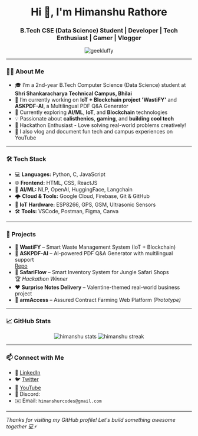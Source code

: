 <h1 align="center">Hi 👋, I'm Himanshu Rathore</h1>
<h3 align="center">B.Tech CSE (Data Science) Student | Developer | Tech Enthusiast | Gamer | Vlogger</h3>

<p align="center">
  <img src="https://komarev.com/ghpvc/?username=geekluffy&label=Profile%20views&color=0e75b6&style=flat" alt="geekluffy" />
</p>

---

### 👨‍💻 About Me

- 🎓 I’m a 2nd-year B.Tech Computer Science (Data Science) student at **Shri Shankaracharya Technical Campus, Bhilai**
- 🔭 I’m currently working on **IoT + Blockchain project 'WastiFY'** and **ASKPDF-AI**, a Multilingual PDF Q&A Generator
- 🌱 Currently exploring **AI/ML**, **IoT**, and **Blockchain** technologies
- 💡 Passionate about **calisthenics**, **gaming**, and **building cool tech**
- 🧠 Hackathon Enthusiast - Love solving real-world problems creatively!
- 🎥 I also vlog and document fun tech and campus experiences on YouTube

---

### 🛠️ Tech Stack

- 💻 **Languages:** Python, C, JavaScript  
- 🌐 **Frontend:** HTML, CSS, ReactJS  
- 🧠 **AI/ML:** NLP, OpenAI, HuggingFace, Langchain  
- 🌩️ **Cloud & Tools:** Google Cloud, Firebase, Git & GitHub  
- 📱 **IoT Hardware:** ESP8266, GPS, GSM, Ultrasonic Sensors  
- 🛠️ **Tools:** VSCode, Postman, Figma, Canva

---

### 🚀 Projects

- 🔗 **WastiFY** – Smart Waste Management System (IoT + Blockchain)
- 🤖 **ASKPDF-AI** – AI-powered PDF Q&A Generator with multilingual support  
  [Repo](https://github.com/GeekLuffy/ASKPDF-AI)
- 🛒 **SafariFlow** – Smart Inventory System for Jungle Safari Shops  
  🏆 *Hackathon Winner*
- ❤️ **Surprise Notes Delivery** – Valentine-themed real-world business project
- 🌾 **armAccess** – Assured Contract Farming Web Platform *(Prototype)*

---

### 📈 GitHub Stats

<p align="center">
  <img src="https://github-readme-stats.vercel.app/api?username=geekluffy&show_icons=true&theme=github_dark" alt="himanshu stats" />
  <img src="https://github-readme-streak-stats.herokuapp.com/?user=geekluffy&theme=github-dark" alt="himanshu streak" />
</p>

---

### 📫 Connect with Me

- 🔗 [LinkedIn](https://www.linkedin.com/in/himanshu-rathore-213b29276/)
- 🐦 [Twitter](https://twitter.com/himanshurcodes)
- 🎥 [YouTube](https://www.youtube.com/@HimanshuVlogs)
- 💬 Discord: 
- ✉️ Email: `himanshurcodes@gmail.com`

---

*Thanks for visiting my GitHub profile! Let's build something awesome together 💻⚡*

